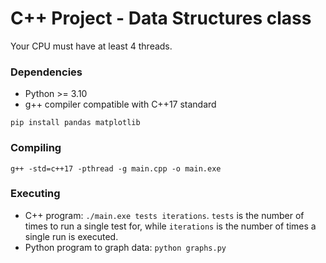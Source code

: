 # C++ Project - Data Structures class

Your CPU must have at least 4 threads.

### Dependencies

- Python >= 3.10
- g++ compiler compatible with C++17 standard

```
pip install pandas matplotlib
```

### Compiling

```
g++ -std=c++17 -pthread -g main.cpp -o main.exe
```

### Executing

- C++ program: `./main.exe tests iterations`. `tests` is the number of times to run a single test for, while `iterations` is the number of times a single run is executed.
- Python program to graph data: `python graphs.py`
